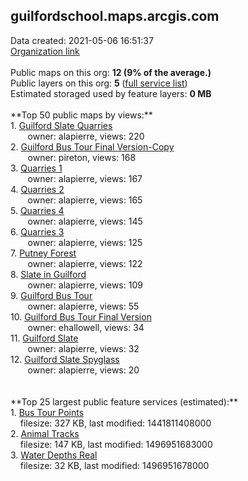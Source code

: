 <h2>guilfordschool.maps.arcgis.com</h2> Data created: 2021-05-06 16:51:37 <br /><a target='new' href='https://guilfordschool.maps.arcgis.com'>Organization link</a><br /><br />Public maps on this org: <b>12 (9% of the average.)</b><br />Public layers on this org: <b>5 </b>(<a target='new' href='https://services.arcgis.com/tcBvAlkLsoYMKoDh/ArcGIS/rest/services'>full service list</a>)<br />Estimated storaged used by feature layers: <b>0 MB</b><br /><br />**Top 50 public maps by views:**<br />  1. <a target='new' href='https://www.arcgis.com/home/item.html?id=600388a004d348e3b2f6d956401f3350'>Guilford Slate Quarries</a> <br />  &nbsp;&nbsp;&nbsp;&nbsp; &nbsp;&nbsp;owner: alapierre, views: 220<br />  2. <a target='new' href='https://www.arcgis.com/home/item.html?id=e6e5c978fc4f45f28c88dde1ab8d322d'>Guilford Bus Tour Final Version-Copy</a> <br />  &nbsp;&nbsp;&nbsp;&nbsp; &nbsp;&nbsp;owner: pireton, views: 168<br />  3. <a target='new' href='https://www.arcgis.com/home/item.html?id=56aacf62866d45f99dbe59f89de0b5b5'>Quarries 1</a> <br />  &nbsp;&nbsp;&nbsp;&nbsp; &nbsp;&nbsp;owner: alapierre, views: 167<br />  4. <a target='new' href='https://www.arcgis.com/home/item.html?id=5add774f5096476e857aec34e03c2f50'>Quarries 2</a> <br />  &nbsp;&nbsp;&nbsp;&nbsp; &nbsp;&nbsp;owner: alapierre, views: 165<br />  5. <a target='new' href='https://www.arcgis.com/home/item.html?id=738e7a4b1980440e915086a4a4ca434d'>Quarries 4</a> <br />  &nbsp;&nbsp;&nbsp;&nbsp; &nbsp;&nbsp;owner: alapierre, views: 145<br />  6. <a target='new' href='https://www.arcgis.com/home/item.html?id=0fdfb017f92a47d89b3f1a606a6093a3'>Quarries 3</a> <br />  &nbsp;&nbsp;&nbsp;&nbsp; &nbsp;&nbsp;owner: alapierre, views: 125<br />  7. <a target='new' href='https://www.arcgis.com/home/item.html?id=48ad7c82868841669de04d6a3d735f38'>Putney Forest</a> <br />  &nbsp;&nbsp;&nbsp;&nbsp; &nbsp;&nbsp;owner: alapierre, views: 122<br />  8. <a target='new' href='https://www.arcgis.com/home/item.html?id=f1f02cbfd69e41d7929ae620ea3ab5a9'>Slate in Guilford</a> <br />  &nbsp;&nbsp;&nbsp;&nbsp; &nbsp;&nbsp;owner: alapierre, views: 109<br />  9. <a target='new' href='https://www.arcgis.com/home/item.html?id=00fd8a3f333349d8bdb32dbf87ae4038'>Guilford Bus Tour</a> <br />  &nbsp;&nbsp;&nbsp;&nbsp; &nbsp;&nbsp;owner: alapierre, views: 55<br />  10. <a target='new' href='https://www.arcgis.com/home/item.html?id=7962f8c2e3e34094912cb811e8434455'>Guilford Bus Tour Final Version</a> <br />  &nbsp;&nbsp;&nbsp;&nbsp; &nbsp;&nbsp;owner: ehallowell, views: 34<br />  11. <a target='new' href='https://www.arcgis.com/home/item.html?id=4e61e7ce5f8e416ab197252b9e4566ea'>Guilford Slate</a> <br />  &nbsp;&nbsp;&nbsp;&nbsp; &nbsp;&nbsp;owner: alapierre, views: 32<br />  12. <a target='new' href='https://www.arcgis.com/home/item.html?id=e1c48003bc684b3280ad0ff836f0f1dc'>Guilford Slate Spyglass</a> <br />  &nbsp;&nbsp;&nbsp;&nbsp; &nbsp;&nbsp;owner: alapierre, views: 20<br /><br /><br />**Top 25 largest public feature services (estimated):**<br /> 1. <a target='new' href='https://www.arcgis.com/home/item.html?id=2a7f400d186045759a64d2007808e9cb'>Bus Tour Points</a><br /> &nbsp;&nbsp;&nbsp;&nbsp;filesize: 327 KB, last modified: 1441811408000<br /> 2. <a target='new' href='https://www.arcgis.com/home/item.html?id=f01fef76daca4a4caec19a76035cd998'>Animal Tracks</a><br /> &nbsp;&nbsp;&nbsp;&nbsp;filesize: 147 KB, last modified: 1496951683000<br /> 3. <a target='new' href='https://www.arcgis.com/home/item.html?id=c7beea9dcbde4911995ff956b044cfbf'>Water Depths Real</a><br /> &nbsp;&nbsp;&nbsp;&nbsp;filesize: 32 KB, last modified: 1496951678000<br />
